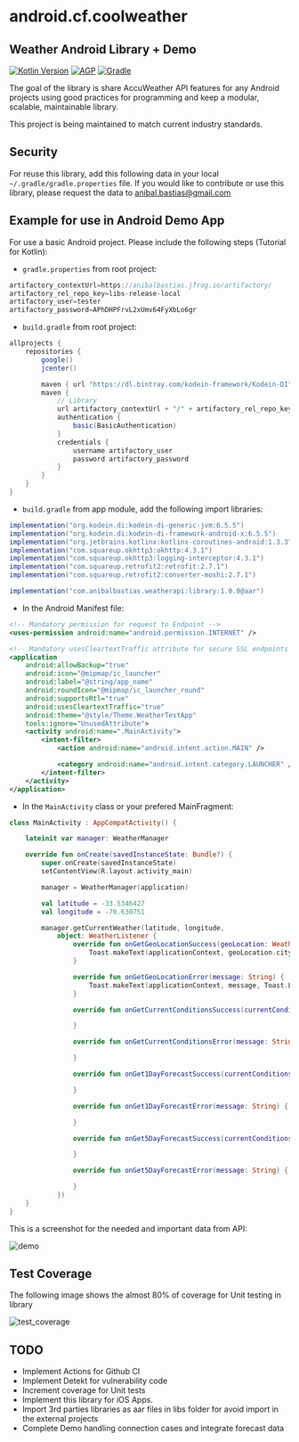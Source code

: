 # android.cf.coolweather
## Weather Android Library + Demo
[![Kotlin Version](https://img.shields.io/badge/Kotlin-1.3.72-blue.svg)](https://kotlinlang.org)
[![AGP](https://img.shields.io/badge/AndroidStudio-4.0.0-blue?style=flat)](https://developer.android.com/studio/releases/gradle-plugin)
[![Gradle](https://img.shields.io/badge/Gradle-5.6.4-blue?style=flat)](https://gradle.org)

The goal of the library is share AccuWeather API features for any Android projects using
good practices for programming and keep a modular, scalable, maintainable library.

This project is being maintained to match current industry standards.

## Security

For reuse this library, add this following data in your local `~/.gradle/gradle.properties` file.
If you would like to contribute or use this library, please request the data to anibal.bastias@gmail.com

## Example for use in Android Demo App

For use a basic Android project. Please include the following steps (Tutorial for Kotlin):

* `gradle.properties` from root project:

```gradle
artifactory_contextUrl=https://anibalbastias.jfrog.io/artifactory/
artifactory_rel_repo_key=libs-release-local
artifactory_user=tester
artifactory_password=APhDHPFrvL2xUmv64FyXbLo6gr
```

* `build.gradle` from root project:

```gradle
allprojects {
    repositories {
        google()
        jcenter()

        maven { url "https://dl.bintray.com/kodein-framework/Kodein-DI" }
        maven {
            // Library
            url artifactory_contextUrl + "/" + artifactory_rel_repo_key
            authentication {
                basic(BasicAuthentication)
            }
            credentials {
                username artifactory_user
                password artifactory_password
            }
        }
    }
}
```

* `build.gradle` from app module, add the following import libraries:

```gradle
implementation("org.kodein.di:kodein-di-generic-jvm:6.5.5")
implementation("org.kodein.di:kodein-di-framework-android-x:6.5.5")
implementation("org.jetbrains.kotlinx:kotlinx-coroutines-android:1.3.3")
implementation("com.squareup.okhttp3:okhttp:4.3.1")
implementation("com.squareup.okhttp3:logging-interceptor:4.3.1")
implementation("com.squareup.retrofit2:retrofit:2.7.1")
implementation("com.squareup.retrofit2:converter-moshi:2.7.1")

implementation("com.anibalbastias.weatherapi:library:1.0.0@aar")
```

* In the Android Manifest file:

```xml
<!-- Mandatory permission for request to Endpoint -->
<uses-permission android:name="android.permission.INTERNET" />

<!-- Mandatory usesCleartextTraffic attribute for secure SSL endpoints -->
<application
    android:allowBackup="true"
    android:icon="@mipmap/ic_launcher"
    android:label="@string/app_name"
    android:roundIcon="@mipmap/ic_launcher_round"
    android:supportsRtl="true"
    android:usesCleartextTraffic="true"
    android:theme="@style/Theme.WeatherTestApp"
    tools:ignore="UnusedAttribute">
    <activity android:name=".MainActivity">
        <intent-filter>
            <action android:name="android.intent.action.MAIN" />

            <category android:name="android.intent.category.LAUNCHER" />
        </intent-filter>
    </activity>
</application>
```

* In the `MainActivity` class or your prefered MainFragment:

```kotlin
class MainActivity : AppCompatActivity() {

    lateinit var manager: WeatherManager

    override fun onCreate(savedInstanceState: Bundle?) {
        super.onCreate(savedInstanceState)
        setContentView(R.layout.activity_main)

        manager = WeatherManager(application)

        val latitude = -33.5346427
        val longitude = -70.630751

        manager.getCurrentWeather(latitude, longitude,
            object: WeatherListener {
                override fun onGetGeoLocationSuccess(geoLocation: WeatherGeoLocation) {
                    Toast.makeText(applicationContext, geoLocation.cityName, Toast.LENGTH_LONG).show()
                }

                override fun onGetGeoLocationError(message: String) {
                    Toast.makeText(applicationContext, message, Toast.LENGTH_LONG).show()
                }

                override fun onGetCurrentConditionsSuccess(currentConditions: WeatherCurrentCondition) {

                }

                override fun onGetCurrentConditionsError(message: String) {

                }

                override fun onGet1DayForecastSuccess(currentConditions: WeatherForecast) {

                }

                override fun onGet1DayForecastError(message: String) {

                }

                override fun onGet5DayForecastSuccess(currentConditions: WeatherForecast) {

                }

                override fun onGet5DayForecastError(message: String) {

                }
            })
    }
}
```

This is a screenshot for the needed and important data from API:

![demo](misc/demo.png?raw=true)

## Test Coverage

The following image shows the almost 80% of coverage for Unit testing in library

![test_coverage](misc/test-coverage.png?raw=true)

## TODO

* Implement Actions for Github CI
* Implement Detekt for vulnerability code
* Increment coverage for Unit tests
* Implement this library for iOS Apps.
* Import 3rd parties libraries as aar files in libs folder for avoid import in the external projects
* Complete Demo handling connection cases and integrate forecast data

